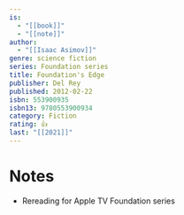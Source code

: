 ```yaml
---
is:
  - "[[book]]"
  - "[[note]]"
author:
  - "[[Isaac Asimov]]"
genre: science fiction
series: Foundation series
title: Foundation's Edge
publisher: Del Rey
published: 2012-02-22
isbn: 553900935
isbn13: 9780553900934
category: Fiction
rating: 👍
last: "[[2021]]"
---
```

# Notes
- Rereading for Apple TV Foundation series
